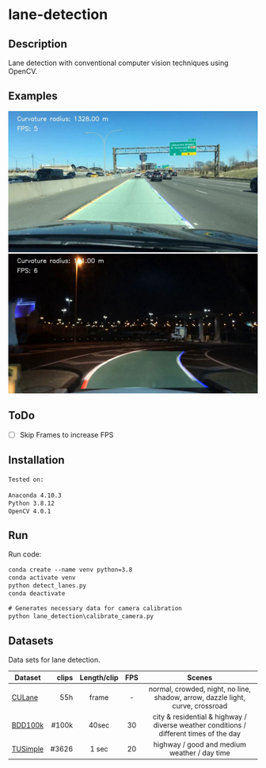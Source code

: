 # lane-detection

## Description

Lane detection with conventional computer vision techniques using OpenCV.

## Examples

![Detected Lanes_1](output.png)
![Detected Lanes_2](output_2.png)

## ToDo

- [ ] Skip Frames to increase FPS

## Installation

```
Tested on:

Anaconda 4.10.3
Python 3.8.12
OpenCV 4.0.1
```

## Run

Run code:

```
conda create --name venv python=3.8
conda activate venv
python detect_lanes.py 
conda deactivate
```

```
# Generates necessary data for camera calibration
python lane_detection\calibrate_camera.py
```

## Datasets

Data sets for lane detection.

| Dataset                                                             | clips     | Length/clip   | FPS   | Scenes |
| ------------------------------------------------------------------- | -------:  | :-----------: | :---: | :------: |
| [CULane](https://xingangpan.github.io/projects/CULane.html)         | 55h       | frame             | -     | normal, crowded, night, no line, shadow, arrow, dazzle light, curve,                                                                                                              crossroad |
| [BDD100k](https://bdd-data.berkeley.edu/)                           | #100k    | 40sec         | 30    | city & residential & highway / diverse weather conditions / different                                                                                                             times of the day |
| [TUSimple](https://github.com/TuSimple/tusimple-benchmark/issues/3) | #3626    | 1 sec         | 20    | highway / good and medium weather / day time |

